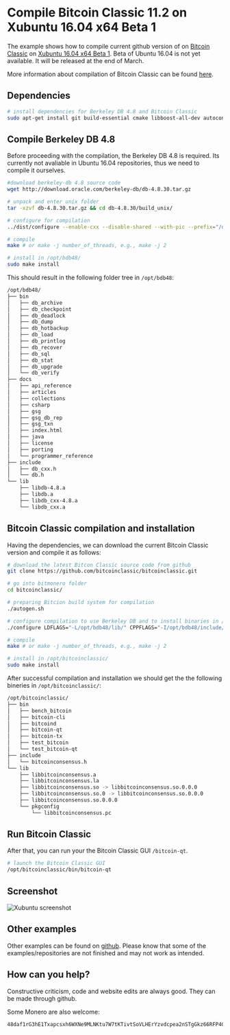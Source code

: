 # Compile Bitcoin Classic 11.2 on Xubuntu 16.04 x64 Beta 1
The example shows how to compile current github version of on [Bitcoin Classic](https://github.com/bitcoinclassic/bitcoinclassic) on [Xubuntu 16.04 x64 Beta 1](http://www.omgubuntu.co.uk/2016/02/ubuntu-16-04-beta-1-download-flavors). Beta of Ubuntu 16.04 is not yet available. It will be released at the end of March.

More information about compilation of Bitcoin Classic can be found [here](https://github.com/bitcoinclassic/bitcoinclassic/blob/0.12/doc/build-unix.md).

## Dependencies
```bash
# install dependencies for Berkeley DB 4.8 and Bitcoin Classic
sudo apt-get install git build-essential cmake libboost-all-dev autoconf libtool zlibc libssl-dev pkg-config libevent-dev bsdmainutils libqt5gui5 libqt5core5a libqt5dbus5 qttools5-dev qttools5-dev-tools libprotobuf-dev protobuf-compiler libqrencode-dev
```

## Compile Berkeley DB 4.8
Before proceeding with the compilation, the Berkeley DB 4.8 is required. Its currently
not avaliable in Ubuntu 16.04 repositories, thus we need to compile it ourselves.

```bash
#download berkeley-db 4.8 source code
wget http://download.oracle.com/berkeley-db/db-4.8.30.tar.gz

# unpack and enter unix folder
tar -xzvf db-4.8.30.tar.gz && cd db-4.8.30/build_unix/

# configure for compilation
../dist/configure --enable-cxx --disable-shared --with-pic --prefix="/opt/bdb48/"

# compile
make # or make -j number_of_threads, e.g., make -j 2

# install in /opt/bdb48/
sudo make install
```

This should result in the following folder tree in `/opt/bdb48`:

```bash
/opt/bdb48/
├── bin
│   ├── db_archive
│   ├── db_checkpoint
│   ├── db_deadlock
│   ├── db_dump
│   ├── db_hotbackup
│   ├── db_load
│   ├── db_printlog
│   ├── db_recover
│   ├── db_sql
│   ├── db_stat
│   ├── db_upgrade
│   └── db_verify
├── docs
│   ├── api_reference
│   ├── articles
│   ├── collections
│   ├── csharp
│   ├── gsg
│   ├── gsg_db_rep
│   ├── gsg_txn
│   ├── index.html
│   ├── java
│   ├── license
│   ├── porting
│   └── programmer_reference
├── include
│   ├── db_cxx.h
│   └── db.h
└── lib
	├── libdb-4.8.a
	├── libdb.a
	├── libdb_cxx-4.8.a
	└── libdb_cxx.a
```

## Bitcoin Classic compilation and installation
Having the dependencies, we can download the current Bitcoin Classic version and compile it as follows:

```bash
# download the latest Bitcon Classic source code from github
git clone https://github.com/bitcoinclassic/bitcoinclassic.git

# go into bitmonero folder
cd bitcoinclassic/

# preparing Bitcion build system for compilation
./autogen.sh

# configure compilation to use Berkeley DB and to install binaries in /opt/bitcoinclassic/
./configure LDFLAGS="-L/opt/bdb48/lib/" CPPFLAGS="-I/opt/bdb48/include/" --prefix="/opt/bitcoinclassic/"

# compile
make # or make -j number_of_threads, e.g., make -j 2

# install in /opt/bitcoinclassic/
sudo make install
```

After successful compilation and installation we should get the the following bineries
in `/opt/bitcoinclassic/`:

```bash
/opt/bitcoinclassic/
├── bin
│   ├── bench_bitcoin
│   ├── bitcoin-cli
│   ├── bitcoind
│   ├── bitcoin-qt
│   ├── bitcoin-tx
│   ├── test_bitcoin
│   └── test_bitcoin-qt
├── include
│   └── bitcoinconsensus.h
└── lib
	├── libbitcoinconsensus.a
	├── libbitcoinconsensus.la
	├── libbitcoinconsensus.so -> libbitcoinconsensus.so.0.0.0
	├── libbitcoinconsensus.so.0 -> libbitcoinconsensus.so.0.0.0
	├── libbitcoinconsensus.so.0.0.0
	└── pkgconfig
    	└── libbitcoinconsensus.pc
```
## Run Bitcoin Classic

After that, you can run your the Bitcoin Classic GUI `/bitcoin-qt`.

```bash
# launch the Bitcoin Classic GUI
/opt/bitcoinclassic/bin/bitcoin-qt
```

## Screenshot

![Xubuntu screenshot](https://raw.githubusercontent.com/moneroexamples/compile-bitcoin-classic-11-2-xubuntu-1604-beta-1/master/img/xubuntu_screenshot.jpg)


## Other examples
Other examples can be found on  [github](https://github.com/moneroexamples?tab=repositories).
Please know that some of the examples/repositories are not
finished and may not work as intended.


## How can you help?
Constructive criticism, code and website edits are always good. They can be made through github.

Some Monero are also welcome:
```
48daf1rG3hE1Txapcsxh6WXNe9MLNKtu7W7tKTivtSoVLHErYzvdcpea2nSTgGkz66RFP4GKVAsTV14v6G3oddBTHfxP6tU
```
